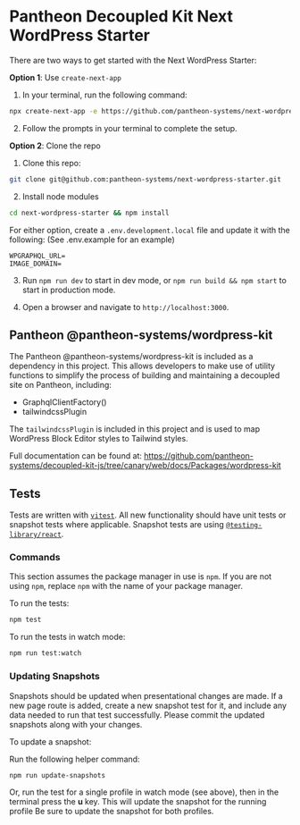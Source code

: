 # Pantheon Decoupled Kit Next WordPress Starter

There are two ways to get started with the Next WordPress Starter:

**Option 1**: Use `create-next-app`

1. In your terminal, run the following command:

```bash
npx create-next-app -e https://github.com/pantheon-systems/next-wordpress-starter --use-npm
```

2. Follow the prompts in your terminal to complete the setup.

**Option 2**: Clone the repo

1. Clone this repo:

```bash
git clone git@github.com:pantheon-systems/next-wordpress-starter.git
```

2. Install node modules

```bash
cd next-wordpress-starter && npm install
```

For either option, create a `.env.development.local` file and update it with the
following: (See .env.example for an example)

```
WPGRAPHQL_URL=
IMAGE_DOMAIN=
```

3. Run `npm run dev` to start in dev mode, or `npm run build && npm start` to
   start in production mode.

4. Open a browser and navigate to `http://localhost:3000`.

## Pantheon @pantheon-systems/wordpress-kit

The Pantheon @pantheon-systems/wordpress-kit is included as a dependency in this
project. This allows developers to make use of utility functions to simplify the
process of building and maintaining a decoupled site on Pantheon, including:

- GraphqlClientFactory()
- tailwindcssPlugin

The `tailwindcssPlugin` is included in this project and is used to map WordPress
Block Editor styles to Tailwind styles.

Full documentation can be found at:
https://github.com/pantheon-systems/decoupled-kit-js/tree/canary/web/docs/Packages/wordpress-kit

## Tests

Tests are written with [`vitest`](https://vitest.dev/). All new functionality
should have unit tests or snapshot tests where applicable. Snapshot tests are
using
[`@testing-library/react`](https://testing-library.com/docs/react-testing-library/intro/).

### Commands

This section assumes the package manager in use is `npm`. If you are not using
`npm`, replace `npm` with the name of your package manager.

To run the tests:

```bash
npm test
```

To run the tests in watch mode:

```bash
npm run test:watch
```

### Updating Snapshots

Snapshots should be updated when presentational changes are made. If a new page
route is added, create a new snapshot test for it, and include any data needed
to run that test successfully. Please commit the updated snapshots along with
your changes.

To update a snapshot:

Run the following helper command:

```bash
npm run update-snapshots
```

Or, run the test for a single profile in watch mode (see above), then in the
terminal press the **u** key. This will update the snapshot for the running
profile Be sure to update the snapshot for both profiles.
